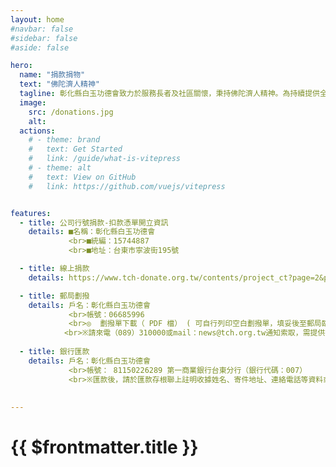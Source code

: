 ```yaml
---
layout: home
#navbar: false
#sidebar: false
#aside: false

hero:
  name: "捐款捐物"
  text: "佛陀濟人精神"
  tagline: 彰化縣白玉功德會致力於服務長者及社區關懷，秉持佛陀濟人精神。為持續提供全方位照護，歡迎捐款捐物，共同關愛長者，實現在地安養的目標。
  image:
    src: /donations.jpg
    alt: 
  actions:
    # - theme: brand
    #   text: Get Started
    #   link: /guide/what-is-vitepress
    # - theme: alt
    #   text: View on GitHub
    #   link: https://github.com/vuejs/vitepress


features:
  - title: 公司行號捐款-扣款憑單開立資訊
    details: ■名稱：彰化縣白玉功德會
             <br>■統編：15744887
             <br>■地址：台東市寧波街195號

  - title: 線上捐款
    details: https://www.tch-donate.org.tw/contents/project_ct?page=2&p_id=2

  - title: 郵局劃撥
    details: 戶名：彰化縣白玉功德會
             <br>帳號：06685996
             <br>◎  劃撥單下載（ PDF 檔） ( 可自行列印空白劃撥單，填妥後至郵局臨櫃繳款。)            
            <br>※請來電（089）310000或mail：news@tch.org.tw通知索取，需提供捐款人姓名、捐款項目、捐款金額、寄件地址等，由發展室列印多張劃撥單寄出， <br>捐款人可前往郵局臨櫃繳款。
            
  - title: 銀行匯款
    details: 戶名：彰化縣白玉功德會
             <br>帳號： 81150226289 第一商業銀行台東分行（銀行代碼：007）
             <br>※匯款後，請於匯款存根聯上註明收據姓名、寄件地址、連絡電話等資料或來電（089）310000告知，謝謝 。
    
  
---
```


# {{ $frontmatter.title }}